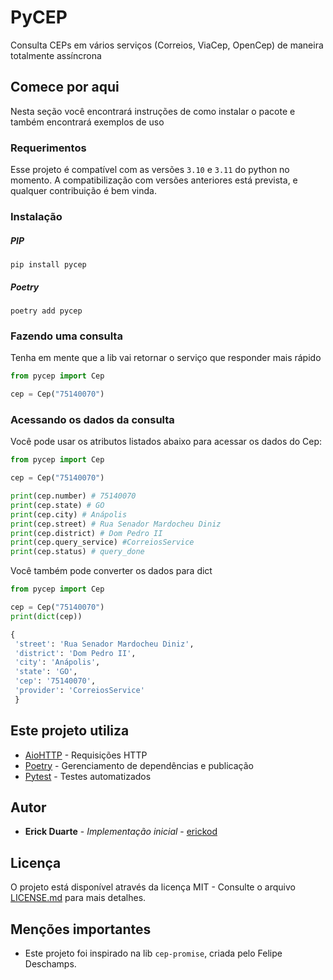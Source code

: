 # PyCEP
Consulta CEPs em vários serviços (Correios, ViaCep, OpenCep) de maneira totalmente assíncrona

## Comece por aqui
Nesta seção você encontrará instruções de como instalar o pacote e também encontrará exemplos de uso

### Requerimentos

Esse projeto é compatível com as versões `3.10` e `3.11` do python no momento. A compatibilização com versões anteriores está prevista, e qualquer contribuição é bem vinda.

### Instalação

##### PIP
```
pip install pycep
```

##### Poetry
```
poetry add pycep
```

### Fazendo uma consulta
Tenha em mente que a lib vai retornar o serviço que responder mais rápido

```python
from pycep import Cep

cep = Cep("75140070")
```

### Acessando os dados da consulta
Você pode usar os atributos listados abaixo para acessar os dados do Cep:

```python
from pycep import Cep

cep = Cep("75140070")

print(cep.number) # 75140070
print(cep.state) # GO
print(cep.city) # Anápolis
print(cep.street) # Rua Senador Mardocheu Diniz
print(cep.district) # Dom Pedro II
print(cep.query_service) #CorreiosService
print(cep.status) # query_done
```

Você também pode converter os dados para dict

```python
from pycep import Cep

cep = Cep("75140070")
print(dict(cep))

{
 'street': 'Rua Senador Mardocheu Diniz', 
 'district': 'Dom Pedro II', 
 'city': 'Anápolis', 
 'state': 'GO', 
 'cep': '75140070', 
 'provider': 'CorreiosService'
 }

```


## Este projeto utiliza

* [AioHTTP](https://docs.aiohttp.org/en/stable/) - Requisições HTTP
* [Poetry](https://python-poetry.org/) - Gerenciamento de dependências e publicação
* [Pytest](https://docs.pytest.org/) - Testes automatizados

## Autor

* **Erick Duarte** - *Implementação inicial* - [erickod](https://github.com/erickod)

## Licença

O projeto está disponível através da licença MIT - Consulte o arquivo [LICENSE.md](LICENSE.md) para mais detalhes.

## Menções importantes

* Este projeto foi inspirado na lib `cep-promise`, criada pelo Felipe Deschamps.